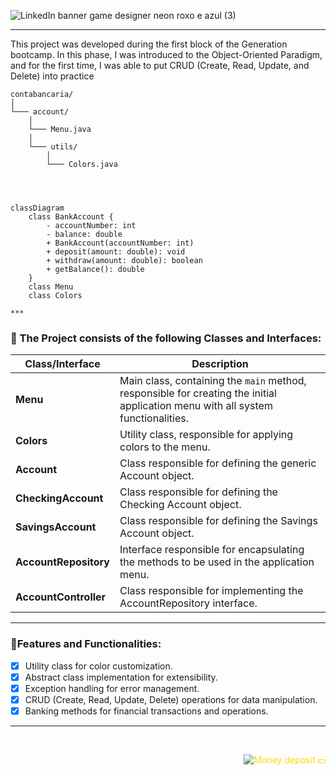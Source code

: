 ![LinkedIn banner game designer neon roxo e azul (3)](https://github.com/caoslourenco/contabancaria/assets/18141491/ca6502dc-b021-459e-8536-db2c18d130ca)

<!--

![LinkedIn banner game designer neon roxo e azul (1)](https://github.com/caoslourenco/contabancaria/assets/18141491/37aeb8b8-e26c-4859-b14b-d83f4f9536e3)

 ?
 
![LinkedIn banner game designer neon roxo e azul (2)](https://github.com/caoslourenco/contabancaria/assets/18141491/169ee795-f0d8-4bc5-b94f-7c33d32c2e30) -->

***
This project was developed during the first block of the Generation bootcamp. In this phase, I was introduced to the Object-Oriented Paradigm, and for the first time, I was able to put CRUD (Create, Read, Update, and Delete) into practice

```
contabancaria/
│
└─── account/
    │
    └─── Menu.java
    │
    └─── utils/
        │
        └─── Colors.java




classDiagram
    class BankAccount {
        - accountNumber: int
        - balance: double
        + BankAccount(accountNumber: int)
        + deposit(amount: double): void
        + withdraw(amount: double): boolean
        + getBalance(): double
    }
    class Menu
    class Colors

***

```

### 🏦 The Project consists of the following Classes and Interfaces:

| Class/Interface    | Description                                                |
| ------------------- | --------------------------------------------------------- |
| **Menu**            | Main class, containing the `main` method, responsible for creating the initial application menu with all system functionalities. |
| **Colors**          | Utility class, responsible for applying colors to the menu. |
| **Account**         | Class responsible for defining the generic Account object. |
| **CheckingAccount** | Class responsible for defining the Checking Account object. |
| **SavingsAccount**  | Class responsible for defining the Savings Account object. |
| **AccountRepository** | Interface responsible for encapsulating the methods to be used in the application menu. |
| **AccountController** | Class responsible for implementing the AccountRepository interface. |

***
###  📍Features and Functionalities:

- [x] Utility class for color customization.
- [x] Abstract class implementation for extensibility.
- [x] Exception handling for error management.
- [x] CRUD (Create, Read, Update, Delete) operations for data manipulation.
- [x] Banking methods for financial transactions and operations.

***
 
&nbsp;
<p align="right" style="color: #FFD700;">
      <img src="https://komarev.com/ghpvc/?username=cloruenc&label=Money+deposit++💵+&color=800080" alt="Money deposit 💵"/>
  </a>
</p>
